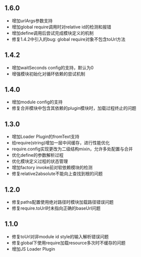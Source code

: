 1.6.0
-------

+ 增加urlArgs参数支持
+ 增加global require调用时对relative id的检测和报错
+ 增加define调用后尝试完成模块定义的机制
+ 修复1.4.2中引入的bug: global require对象不包含toUrl方法


1.4.2
-------

+ 增加waitSeconds config的支持，默认为0
+ 增强模块初始化对循环依赖的尝试机制


1.4.0
-------

+ 增加module config的支持
+ 修复合并模块中包含其依赖的plugin模块时，加载过程终止的问题


1.3.0
-------

+ 增加Loader Plugin的fromText支持
+ 给require(string)增加一层中间缓存，进行性能优化
+ require.config实现更改为二级结构mixin，允许多处配置与合并
+ 优化define的参数解析过程
+ 优化模块定义过程的状态管理
+ 增加factory invoke前对软依赖模块的检测
+ 修复relative2absolute不能向上查找到根的问题


1.2.0
-------

+ 修复paths配置使用绝对路径时模块加载路径错误问题
+ 修复require.toUrl时未指向正确的baseUrl问题


1.1.0
-------

+ 修复toUrl对非module id style的输入解析错误问题
+ 修复global下使用require加载resource多次时不缓存的问题
+ 增加JS Loader Plugin

